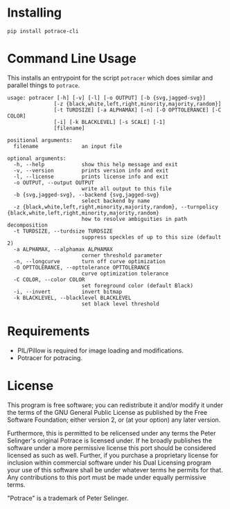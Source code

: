 
# Installing

`pip install potrace-cli`

# Command Line Usage

This installs an entrypoint for the script `potracer` which does similar and parallel things to `potrace`.

```
usage: potracer [-h] [-v] [-l] [-o OUTPUT] [-b {svg,jagged-svg}]
               [-z {black,white,left,right,minority,majority,random}]
               [-t TURDSIZE] [-a ALPHAMAX] [-n] [-O OPTTOLERANCE] [-C COLOR]
               [-i] [-k BLACKLEVEL] [-s SCALE] [-1]
               [filename]

positional arguments:
  filename              an input file

optional arguments:
  -h, --help            show this help message and exit
  -v, --version         prints version info and exit
  -l, --license         prints license info and exit
  -o OUTPUT, --output OUTPUT
                        write all output to this file
  -b {svg,jagged-svg}, --backend {svg,jagged-svg}
                        select backend by name
  -z {black,white,left,right,minority,majority,random}, --turnpolicy {black,white,left,right,minority,majority,random}
                        how to resolve ambiguities in path decomposition
  -t TURDSIZE, --turdsize TURDSIZE
                        suppress speckles of up to this size (default 2)
  -a ALPHAMAX, --alphamax ALPHAMAX
                        corner threshold parameter
  -n, --longcurve       turn off curve optimization
  -O OPTTOLERANCE, --opttolerance OPTTOLERANCE
                        curve optimization tolerance
  -C COLOR, --color COLOR
                        set foreground color (default Black)
  -i, --invert          invert bitmap
  -k BLACKLEVEL, --blacklevel BLACKLEVEL
                        set black level threshold
```

# Requirements
* PIL/Pillow is required for image loading and modifications.
* Potracer for potracing.

# License
This program is free software; you can redistribute it and/or modify it under the terms of the GNU General Public License as published by the Free Software Foundation; either version 2, or (at your option) any later version.

Furthermore, this is permitted to be relicensed under any terms the Peter Selinger's original Potrace is licensed under. If he broadly publishes the software under a more permissive license this port should be considered licensed as such as well. Further, if you purchase a proprietary license for inclusion within commercial software under his Dual Licensing program your use of this software shall be under whatever terms he permits for that. Any contributions to this port must be made under equally permissive terms.

"Potrace" is a trademark of Peter Selinger.
